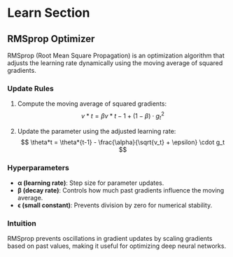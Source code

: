 # Learn Section

## RMSprop Optimizer

RMSprop (Root Mean Square Propagation) is an optimization algorithm that adjusts the learning rate dynamically using the moving average of squared gradients.

### Update Rules

1. Compute the moving average of squared gradients:  
   $$ v*t = \beta v*{t-1} + (1 - \beta) \cdot g_t^2 $$

2. Update the parameter using the adjusted learning rate:  
   $$ \theta*t = \theta*{t-1} - \frac{\alpha}{\sqrt{v_t} + \epsilon} \cdot g_t $$

### Hyperparameters

- **α (learning rate)**: Step size for parameter updates.
- **β (decay rate)**: Controls how much past gradients influence the moving average.
- **ϵ (small constant)**: Prevents division by zero for numerical stability.

### Intuition

RMSprop prevents oscillations in gradient updates by scaling gradients based on past values, making it useful for optimizing deep neural networks.
